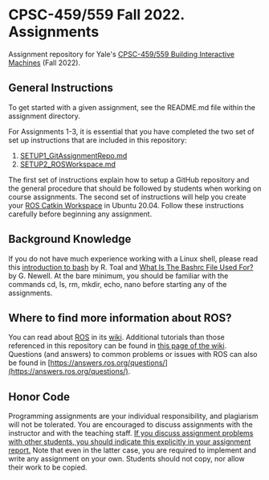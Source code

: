 # CPSC-459/559 Fall 2022. Assignments

Assignment repository for Yale's [CPSC-459/559 Building Interactive Machines](https://cpsc459-bim.gitlab.io/f22/) (Fall 2022).

## General Instructions

To get started with a given assignment, see the README.md file within the assignment directory. 

For Assignments 1-3, it is essential that you have completed the two set of set up instructions that are included in this repository:

1. [SETUP1_GitAssignmentRepo.md](SETUP1_GitAssignmentRepo.md)
2. [SETUP2_ROSWorkspace.md](SETUP2_ROSWorkspace.md) 

The first set of instructions explain how to setup a GitHub repository and the general procedure that should be followed by students when working on course assignments. The second set of instructions will help you create your [ROS Catkin Workspace](http://wiki.ros.org/catkin/workspaces) in Ubuntu 20.04. Follow these instructions carefully before beginning any assignment. 

## Background Knowledge

If you do not have much experience working with a Linux shell, please read this [introduction to bash](http://cs.lmu.edu/~ray/notes/bash/) by R. Toal and [What Is The Bashrc File Used For?](https://www.lifewire.com/bashrc-file-4101947) by G. Newell. At the bare minimum, you should be familiar with the commands cd, ls, rm, mkdir, echo, nano before starting any of the assignments.

## Where to find more information about ROS?

You can read about [ROS](https://ros.org/) in its [wiki](http://wiki.ros.org/). Additional tutorials than those referenced in this repository can be found in [this page of the wiki](http://wiki.ros.org/ROS/Tutorials). Questions (and answers) to common problems or issues with ROS can also be 
found in [https://answers.ros.org/questions/](https://answers.ros.org/questions/).

## Honor Code

Programming assignments are your individual responsibility, and plagiarism will not be tolerated. You are encouraged to discuss assignments with the instructor and 
with the teaching staff. <u>If you discuss assignment problems with other students, you should indicate this explicitly in your assignment report.</u> Note that even in the latter case, you are required to implement and write any assignment on your own. Students should not copy, nor allow their work to be copied.




